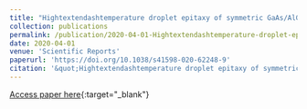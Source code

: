 ```yaml
---
title: "Hightextendashtemperature droplet epitaxy of symmetric GaAs/AlGaAs quantum dots"
collection: publications
permalink: /publication/2020-04-01-Hightextendashtemperature-droplet-epitaxy-of-symmetric-GaAsAlGaAs-quantum-dots
date: 2020-04-01
venue: 'Scientific Reports'
paperurl: 'https://doi.org/10.1038/s41598-020-62248-9'
citation: '&quot;Hightextendashtemperature droplet epitaxy of symmetric GaAs/AlGaAs quantum dots.&quot; Scientific Reports, 2020.'
---
```

[Access paper here](https://doi.org/10.1038/s41598-020-62248-9){:target="_blank"}
